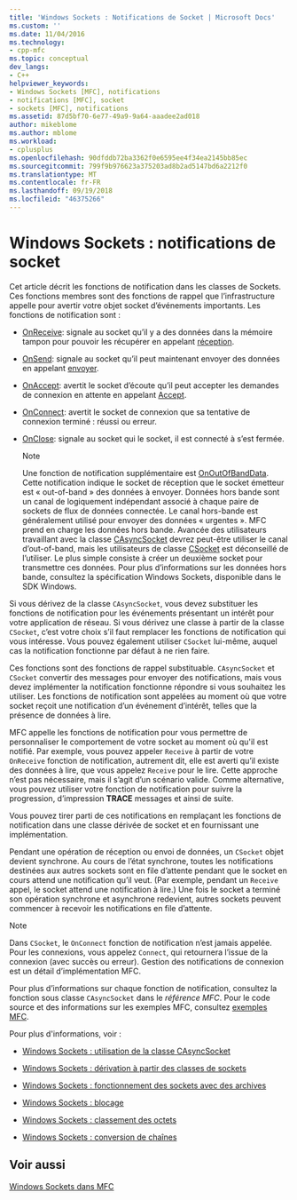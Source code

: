 ```yaml
---
title: 'Windows Sockets : Notifications de Socket | Microsoft Docs'
ms.custom: ''
ms.date: 11/04/2016
ms.technology:
- cpp-mfc
ms.topic: conceptual
dev_langs:
- C++
helpviewer_keywords:
- Windows Sockets [MFC], notifications
- notifications [MFC], socket
- sockets [MFC], notifications
ms.assetid: 87d5bf70-6e77-49a9-9a64-aaadee2ad018
author: mikeblome
ms.author: mblome
ms.workload:
- cplusplus
ms.openlocfilehash: 90dfddb72ba3362f0e6595ee4f34ea2145bb85ec
ms.sourcegitcommit: 799f9b976623a375203ad8b2ad5147bd6a2212f0
ms.translationtype: MT
ms.contentlocale: fr-FR
ms.lasthandoff: 09/19/2018
ms.locfileid: "46375266"
---
```

# <a name="windows-sockets-socket-notifications"></a>Windows Sockets : notifications de socket

Cet article décrit les fonctions de notification dans les classes de Sockets. Ces fonctions membres sont des fonctions de rappel que l’infrastructure appelle pour avertir votre objet socket d’événements importants. Les fonctions de notification sont :

- [OnReceive](../mfc/reference/casyncsocket-class.md#onreceive): signale au socket qu’il y a des données dans la mémoire tampon pour pouvoir les récupérer en appelant [réception](../mfc/reference/casyncsocket-class.md#receive).

- [OnSend](../mfc/reference/casyncsocket-class.md#onsend): signale au socket qu’il peut maintenant envoyer des données en appelant [envoyer](../mfc/reference/casyncsocket-class.md#send).

- [OnAccept](../mfc/reference/casyncsocket-class.md#onaccept): avertit le socket d’écoute qu’il peut accepter les demandes de connexion en attente en appelant [Accept](../mfc/reference/casyncsocket-class.md#accept).

- [OnConnect](../mfc/reference/casyncsocket-class.md#onconnect): avertit le socket de connexion que sa tentative de connexion terminé : réussi ou erreur.

- [OnClose](../mfc/reference/casyncsocket-class.md#onclose): signale au socket qui le socket, il est connecté à s’est fermée.

    > [!NOTE]
    >  Une fonction de notification supplémentaire est [OnOutOfBandData](../mfc/reference/casyncsocket-class.md#onoutofbanddata). Cette notification indique le socket de réception que le socket émetteur est « out-of-band » des données à envoyer. Données hors bande sont un canal de logiquement indépendant associé à chaque paire de sockets de flux de données connectée. Le canal hors-bande est généralement utilisé pour envoyer des données « urgentes ». MFC prend en charge les données hors bande. Avancée des utilisateurs travaillant avec la classe [CAsyncSocket](../mfc/reference/casyncsocket-class.md) devrez peut-être utiliser le canal d’out-of-band, mais les utilisateurs de classe [CSocket](../mfc/reference/csocket-class.md) est déconseillé de l’utiliser. Le plus simple consiste à créer un deuxième socket pour transmettre ces données. Pour plus d’informations sur les données hors bande, consultez la spécification Windows Sockets, disponible dans le SDK Windows.

Si vous dérivez de la classe `CAsyncSocket`, vous devez substituer les fonctions de notification pour les événements présentant un intérêt pour votre application de réseau. Si vous dérivez une classe à partir de la classe `CSocket`, c’est votre choix s’il faut remplacer les fonctions de notification qui vous intéresse. Vous pouvez également utiliser `CSocket` lui-même, auquel cas la notification fonctionne par défaut à ne rien faire.

Ces fonctions sont des fonctions de rappel substituable. `CAsyncSocket` et `CSocket` convertir des messages pour envoyer des notifications, mais vous devez implémenter la notification fonctionne répondre si vous souhaitez les utiliser. Les fonctions de notification sont appelées au moment où que votre socket reçoit une notification d’un événement d’intérêt, telles que la présence de données à lire.

MFC appelle les fonctions de notification pour vous permettre de personnaliser le comportement de votre socket au moment où qu'il est notifié. Par exemple, vous pouvez appeler `Receive` à partir de votre `OnReceive` fonction de notification, autrement dit, elle est averti qu’il existe des données à lire, que vous appelez `Receive` pour le lire. Cette approche n’est pas nécessaire, mais il s’agit d’un scénario valide. Comme alternative, vous pouvez utiliser votre fonction de notification pour suivre la progression, d’impression **TRACE** messages et ainsi de suite.

Vous pouvez tirer parti de ces notifications en remplaçant les fonctions de notification dans une classe dérivée de socket et en fournissant une implémentation.

Pendant une opération de réception ou envoi de données, un `CSocket` objet devient synchrone. Au cours de l’état synchrone, toutes les notifications destinées aux autres sockets sont en file d’attente pendant que le socket en cours attend une notification qu’il veut. (Par exemple, pendant un `Receive` appel, le socket attend une notification à lire.) Une fois le socket a terminé son opération synchrone et asynchrone redevient, autres sockets peuvent commencer à recevoir les notifications en file d’attente.

> [!NOTE]
>  Dans `CSocket`, le `OnConnect` fonction de notification n’est jamais appelée. Pour les connexions, vous appelez `Connect`, qui retournera l’issue de la connexion (avec succès ou erreur). Gestion des notifications de connexion est un détail d’implémentation MFC.

Pour plus d’informations sur chaque fonction de notification, consultez la fonction sous classe `CAsyncSocket` dans le *référence MFC*. Pour le code source et des informations sur les exemples MFC, consultez [exemples MFC](../visual-cpp-samples.md).

Pour plus d'informations, voir :

- [Windows Sockets : utilisation de la classe CAsyncSocket](../mfc/windows-sockets-using-class-casyncsocket.md)

- [Windows Sockets : dérivation à partir des classes de sockets](../mfc/windows-sockets-deriving-from-socket-classes.md)

- [Windows Sockets : fonctionnement des sockets avec des archives](../mfc/windows-sockets-how-sockets-with-archives-work.md)

- [Windows Sockets : blocage](../mfc/windows-sockets-blocking.md)

- [Windows Sockets : classement des octets](../mfc/windows-sockets-byte-ordering.md)

- [Windows Sockets : conversion de chaînes](../mfc/windows-sockets-converting-strings.md)

## <a name="see-also"></a>Voir aussi

[Windows Sockets dans MFC](../mfc/windows-sockets-in-mfc.md)

